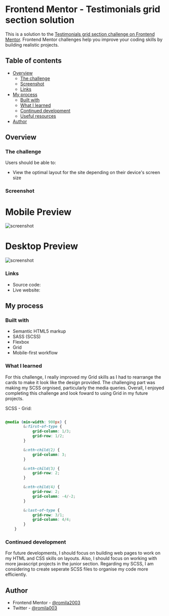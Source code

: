 # Frontend Mentor - Testimonials grid section solution

This is a solution to the [Testimonials grid section challenge on Frontend Mentor](https://www.frontendmentor.io/challenges/testimonials-grid-section-Nnw6J7Un7). Frontend Mentor challenges help you improve your coding skills by building realistic projects. 

## Table of contents

- [Overview](#overview)
  - [The challenge](#the-challenge)
  - [Screenshot](#screenshot)
  - [Links](#links)
- [My process](#my-process)
  - [Built with](#built-with)
  - [What I learned](#what-i-learned)
  - [Continued development](#continued-development)
  - [Useful resources](#useful-resources)
- [Author](#author)

## Overview

### The challenge

Users should be able to:

- View the optimal layout for the site depending on their device's screen size

### Screenshot

# Mobile Preview 

![screenshot]()

# Desktop Preview 

![screenshot]()

### Links

 - Source code: []()
 - Live website: []()

## My process

### Built with

- Semantic HTML5 markup
- SASS (SCSS)
- Flexbox
- Grid
- Mobile-first workflow

### What I learned

For this challenge, I really improved my Grid skills as I had to rearrange the cards to make it look like the design provided. The challenging part was making my SCSS orgnised, particularly the media queries. Overall, I enjoyed completing this challenge and look foward to using Grid in my future projects.

SCSS - Grid: 

```scss

@media (min-width: 900px) {
        &:first-of-type {
            grid-column: 1/3;
            grid-row: 1/2;
        }

        &:nth-child(2) {
            grid-column: 3;
        }

        &:nth-child(3) {
            grid-row: 2;
        }

        &:nth-child(4) {
            grid-row: 2;
            grid-column: -4/-2;
        }

        &:last-of-type {
            grid-row: 3/1;
            grid-column: 4/4;
        }
    }

```

### Continued development

For future developments, I should focus on building web pages to work on my HTML and CSS skills on layouts. Also, I should focus on working with more javascript projects in the junior section. Regarding my SCSS, I am considering to create seperate SCSS files to organise my code more efficiently.


## Author

- Frontend Mentor - [@romila2003](https://www.frontendmentor.io/profile/romila2003)
- Twitter - [@romila003](https://www.twitter.com/romila003)
